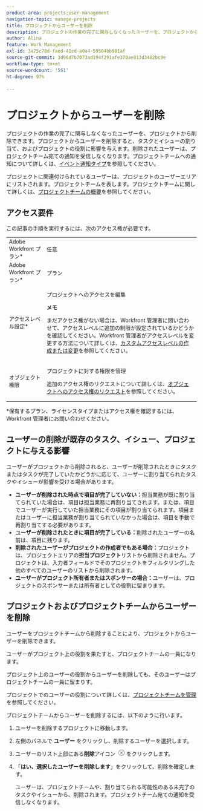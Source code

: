 ```yaml
---
product-area: projects;user-management
navigation-topic: manage-projects
title: プロジェクトからユーザーを削除
description: プロジェクトの作業の完了に関与しなくなったユーザーを、プロジェクトから削除できます。
author: Alina
feature: Work Management
exl-id: 3a75c78d-faed-41cd-a0a4-59504bb981af
source-git-commit: 3d96d7b7073ad194f291afe370ae813d3482bc9e
workflow-type: tm+mt
source-wordcount: '561'
ht-degree: 97%

---
```


# プロジェクトからユーザーを削除

プロジェクトの作業の完了に関与しなくなったユーザーを、プロジェクトから削除できます。プロジェクトからユーザーを削除すると、タスクとイシューの割り当て、およびプロジェクトの役割に影響を与えます。削除されたユーザーは、プロジェクトチーム宛ての通知を受信しなくなります。プロジェクトチームへの通知について詳しくは、[イベント通知タイプ](../../../administration-and-setup/manage-workfront/emails/event-notifications-available-in-wf.md)を参照してください。

プロジェクトに関連付けられているユーザーは、プロジェクトのユーザーエリアにリストされます。プロジェクトチームを表します。プロジェクトチームに関して詳しくは、[プロジェクトチームの概要](../../../manage-work/projects/planning-a-project/project-team-overview.md)を参照してください。

## アクセス要件

この記事の手順を実行するには、次のアクセス権が必要です。

<table style="table-layout:auto"> 
 <col> 
 <col> 
 <tbody> 
  <tr> 
   <td role="rowheader">Adobe Workfront プラン*</td> 
   <td> <p>任意</p> </td> 
  </tr> 
  <tr> 
   <td role="rowheader">Adobe Workfront プラン*</td> 
   <td> <p>プラン </p> </td> 
  </tr> 
  <tr> 
   <td role="rowheader">アクセスレベル設定*</td> 
   <td> <p>プロジェクトへのアクセスを編集</p> <p><b>メモ</b>

まだアクセス権がない場合は、Workfront 管理者に問い合わせて、アクセスレベルに追加の制限が設定されているかどうかを確認してください。Workfront 管理者がアクセスレベルを変更する方法について詳しくは、<a href="../../../administration-and-setup/add-users/configure-and-grant-access/create-modify-access-levels.md" class="MCXref xref">カスタムアクセスレベルの作成または変更</a>を参照してください。</p> </td>
</tr> 
  <tr> 
   <td role="rowheader">オブジェクト権限</td> 
   <td> <p>プロジェクトに対する権限を管理</p> <p>追加のアクセス権のリクエストについて詳しくは、<a href="../../../workfront-basics/grant-and-request-access-to-objects/request-access.md" class="MCXref xref">オブジェクトへのアクセス権のリクエスト</a>を参照してください。</p> </td> 
  </tr> 
 </tbody> 
</table>

*保有するプラン、ライセンスタイプまたはアクセス権を確認するには、Workfront 管理者にお問い合わせください。

## ユーザーの削除が既存のタスク、イシュー、プロジェクトに与える影響

ユーザーがプロジェクトから削除されると、ユーザーが削除されたときにタスクまたはタスクが完了していたかどうかに応じて、ユーザーに割り当てられたタスクやイシューが影響を受ける場合があります。

* **ユーザーが削除された時点で項目が完了していない：**&#x200B;担当業務が既に割り当てられていた場合は、項目は担当業務に再割り当てされます。または、項目でユーザーが実行していた担当業務にその項目が割り当てられます。項目またはユーザーに担当業務が割り当てられていなかった場合は、項目を手動で再割り当てする必要があります。
* **ユーザーが削除されたときに項目が完了している：**&#x200B;削除されたユーザーの名前は、項目に残ります。
* **削除されたユーザーがプロジェクトの作成者でもある場合：**&#x200B;プロジェクトは、プロジェクトエリアの&#x200B;**担当プロジェクト**&#x200B;リストから削除されません。プロジェクトは、入力者フィールドでそのプロジェクトをフィルタリングした他のすべてのユーザーのリストから削除されます。
* **ユーザーがプロジェクト所有者またはスポンサーの場合：**&#x200B;ユーザーは、プロジェクトのスポンサーまたは所有者としての役割に留まります。

## プロジェクトおよびプロジェクトチームからユーザーを削除

ユーザーをプロジェクトチームから削除することにより、プロジェクトからユーザーを削除できます。

ユーザーがプロジェクト上の役割を果たすと、プロジェクトチームの一員になります。

プロジェクト上のユーザーの役割からユーザーを削除しても、そのユーザーはプロジェクトチームの一員に留まりす。

プロジェクトでのユーザーの役割について詳しくは、[プロジェクトチームを管理](../planning-a-project/manage-project-team.md)を参照してください。

プロジェクトチームからユーザーを削除するには、以下のように行います。

1. ユーザーを削除するプロジェクトに移動します。

1. 左側のパネルで **ユーザー** をクリックし、削除するユーザーを選択します。

1. ユーザーのリスト上部にある&#x200B;**削除**&#x200B;アイコン ![項目を削除](assets/remove-icon---x-in-circle.png) をクリックします。

1. 「**はい、選択したユーザーを削除します**」をクリックして、削除を確定します。

   ユーザーは、プロジェクトチームや、割り当てられる可能性のある未完了のタスクやイシューから、削除されます。プロジェクトチーム宛ての通知を受信しなくなります。
